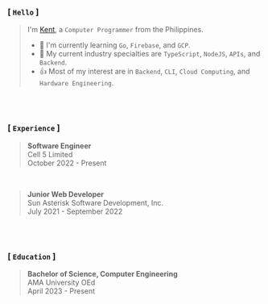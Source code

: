 ### [ `Hello` ]
> I'm [Kent](https://github.com/kentlouisetonino), a `Computer Programmer` from the Philippines.
> - 🎯 I'm currently learning `Go`, `Firebase`, and `GCP`.
> - 🧠 My current industry specialties are `TypeScript`, `NodeJS`, `APIs`, and `Backend`.
> - 👍 Most of my interest are in `Backend`, `CLI`, `Cloud Computing`, and `Hardware Engineering`.

<br />
<br />

### [ `Experience` ]
> **Software Engineer** <br />
> Cell 5 Limited <br />
> October 2022 - Present

<br />

> **Junior Web Developer** <br />
> Sun Asterisk Software Development, Inc. <br />
> July 2021 - September 2022

<br />
<br />

###  [ `Education` ]
> **Bachelor of Science, Computer Engineering** <br />
> AMA University OEd <br />
> April 2023 - Present
